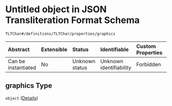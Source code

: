 # Untitled object in JSON Transliteration Format Schema

```txt
TLTChar#/definitions/TLTChar/properties/graphics
```



| Abstract            | Extensible | Status         | Identifiable            | Custom Properties | Additional Properties | Access Restrictions | Defined In                                                            |
| :------------------ | :--------- | :------------- | :---------------------- | :---------------- | :-------------------- | :------------------ | :-------------------------------------------------------------------- |
| Can be instantiated | No         | Unknown status | Unknown identifiability | Forbidden         | Allowed               | none                | [JTF.schema.json\*](../../out/JTF.schema.json "open original schema") |

## graphics Type

`object` ([Details](jtf-definitions-tltchar-properties-graphics.md))
